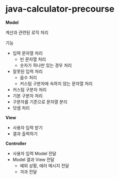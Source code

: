 # java-calculator-precourse

**Model**

계산과 관련된 로직 처리

기능

- 입력 문자열 처리
    - 빈 문자열 처리
    - 숫자가 하나만 있는 경우 처리
- 잘못된 입력 처리
    - 음수 처리
    - 커스텀 구분자에 속하지 않는 문자열 처리
- 커스텀 구분자 처리
- 기본 구분자 처리
- 구분자를 기준으로 문자열 분리
- 덧셈 처리

**View**

- 사용자 입력 받기
- 결과 출력하기

**Controller**

- 사용자 입력 Model 전달
- Model 결과 View 전달
    - 예외 상황, 에러 메시지 전달
    - 겨과 전달